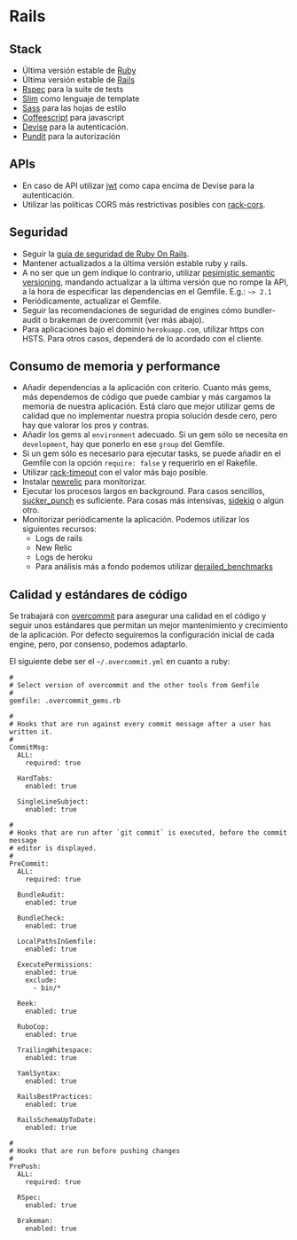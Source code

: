 # Rails

## Stack

* Última versión estable de [Ruby](https://www.ruby-lang.org/en/downloads/)
* Última versión estable de [Rails](http://rubyonrails.org/)
* [Rspec](http://rspec.info/) para la suite de tests
* [Slim](http://slim-lang.com/) como lenguaje de template
* [Sass](http://sass-lang.com/) para las hojas de estilo
* [Coffeescript](http://coffeescript.org/) para javascript
* [Devise](https://github.com/plataformatec/devise) para la autenticación.
* [Pundit](https://github.com/elabs/pundit) para la autorización


## APIs

* En caso de API utilizar [jwt](https://jwt.io/) como capa encima de Devise para la autenticación.
* Utilizar las políticas CORS más restrictivas posibles con [rack-cors](https://github.com/cyu/rack-cors).

## Seguridad

* Seguir la [guía de seguridad de Ruby On Rails](http://guides.rubyonrails.org/security.html).
* Mantener actualizados a la última versión estable ruby y rails.
* A no ser que un gem indique lo contrario, utilizar [pesimistic semantic versioning](https://robots.thoughtbot.com/rubys-pessimistic-operator), mandando actualizar a la última versión que no rompe la API, a la hora de especificar las dependencias en el Gemfile. E.g.: `~> 2.1`
* Periódicamente, actualizar el Gemfile.
* Seguir las recomendaciones de seguridad de engines cómo bundler-audit o brakeman de overcommit (ver más abajo).
* Para aplicaciones bajo el dominio `herokuapp.com`, utilizar https con HSTS. Para otros casos, dependerá de lo acordado con el cliente.

## Consumo de memoria y performance

* Añadir dependencias a la aplicación con criterio. Cuanto más gems, más dependemos de código que puede cambiar y más cargamos la memoria de nuestra aplicación. Está claro que mejor utilizar gems de calidad que no implementar nuestra propia solución desde cero, pero hay que valorar los pros y contras.
* Añadir los gems al `environment` adecuado. Si un gem sólo se necesita en `development`, hay que ponerlo en ese `group` del Gemfile.
* Si un gem sólo es necesario para ejecutar tasks, se puede añadir en el Gemfile con la opción `require: false` y requerirlo en el Rakefile.
* Utilizar [rack-timeout](https://github.com/heroku/rack-timeout) con el valor más bajo posible.
* Instalar [newrelic](https://github.com/newrelic/rpm) para monitorizar.
* Ejecutar los procesos largos en background. Para casos sencillos, [sucker_punch](https://github.com/brandonhilkert/sucker_punch) es suficiente. Para cosas más intensivas, [sidekiq](https://github.com/mperham/sidekiq) o algún otro.
* Monitorizar periódicamente la aplicación. Podemos utilizar los siguientes recursos:
  * Logs de rails
  * New Relic
  * Logs de heroku
  * Para análisis más a fondo podemos utilizar [derailed_benchmarks](https://github.com/schneems/derailed_benchmarks)

## Calidad y estándares de código

Se trabajará con [overcommit](https://github.com/brigade/overcommit) para asegurar una calidad en el código y seguir unos estándares que permitan un mejor mantenimiento y crecimiento de la aplicación. Por defecto seguiremos la configuración inicial de cada engine, pero, por consenso, podemos adaptarlo.

El siguiente debe ser el `~/.overcommit.yml` en cuanto a ruby:

```
#
# Select version of overcommit and the other tools from Gemfile
#
gemfile: .overcommit_gems.rb

#
# Hooks that are run against every commit message after a user has written it.
#
CommitMsg:
  ALL:
    required: true

  HardTabs:
    enabled: true

  SingleLineSubject:
    enabled: true

#
# Hooks that are run after `git commit` is executed, before the commit message
# editor is displayed.
#
PreCommit:
  ALL:
    required: true

  BundleAudit:
    enabled: true

  BundleCheck:
    enabled: true

  LocalPathsInGemfile:
    enabled: true

  ExecutePermissions:
    enabled: true
    exclude:
      - bin/*

  Reek:
    enabled: true

  RuboCop:
    enabled: true

  TrailingWhitespace:
    enabled: true

  YamlSyntax:
    enabled: true

  RailsBestPractices:
    enabled: true

  RailsSchemaUpToDate:
    enabled: true

#
# Hooks that are run before pushing changes
#
PrePush:
  ALL:
    required: true

  RSpec:
    enabled: true

  Brakeman:
    enabled: true
```
